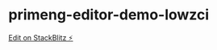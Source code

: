 # primeng-editor-demo-lowzci

[Edit on StackBlitz ⚡️](https://stackblitz.com/edit/primeng-editor-demo-lowzci)
